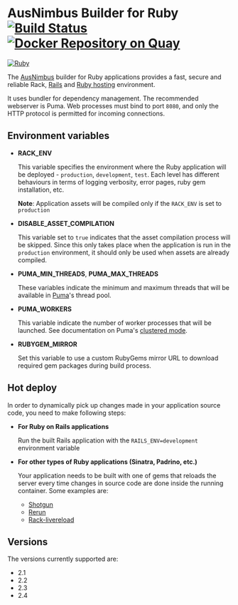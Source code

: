 # AusNimbus Builder for Ruby  [![Build Status](https://travis-ci.org/ausnimbus/s2i-ruby.svg?branch=master)](https://travis-ci.org/ausnimbus/s2i-ruby) [![Docker Repository on Quay](https://quay.io/repository/ausnimbus/s2i-ruby/status "Docker Repository on Quay")](https://quay.io/repository/ausnimbus/s2i-ruby)

[![Ruby](https://user-images.githubusercontent.com/2239920/27285112-e0843ae8-553e-11e7-8f85-48a7ef36e002.jpg)](https://www.ausnimbus.com.au/)

The [AusNimbus](https://www.ausnimbus.com.au/) builder for Ruby applications provides a fast, secure and reliable Rack, [Rails](https://www.ausnimbus.com.au/apps/rails-hosting/) and [Ruby hosting](https://www.ausnimbus.com.au/languages/ruby-hosting/) environment.

It uses bundler for dependency management. The recommended webserver is Puma. Web processes must bind to port `8080`,
and only the HTTP protocol is permitted for incoming connections.

## Environment variables

* **RACK_ENV**

    This variable specifies the environment where the Ruby application will be deployed - `production`, `development`, `test`.
    Each level has different behaviours in terms of logging verbosity, error pages, ruby gem installation, etc.

    **Note**: Application assets will be compiled only if the `RACK_ENV` is set to `production`

* **DISABLE_ASSET_COMPILATION**

    This variable set to `true` indicates that the asset compilation process will be skipped. Since this only takes place
    when the application is run in the `production` environment, it should only be used when assets are already compiled.

* **PUMA_MIN_THREADS**, **PUMA_MAX_THREADS**

    These variables indicate the minimum and maximum threads that will be available in [Puma](https://github.com/puma/puma)'s thread pool.

* **PUMA_WORKERS**

    This variable indicate the number of worker processes that will be launched. See documentation on Puma's [clustered mode](https://github.com/puma/puma#clustered-mode).

* **RUBYGEM_MIRROR**

    Set this variable to use a custom RubyGems mirror URL to download required gem packages during build process.

## Hot deploy

In order to dynamically pick up changes made in your application source code, you need to make following steps:

*  **For Ruby on Rails applications**

    Run the built Rails application with the `RAILS_ENV=development` environment variable

*  **For other types of Ruby applications (Sinatra, Padrino, etc.)**

    Your application needs to be built with one of gems that reloads the server every time changes in source code are done inside the running container. Some examples are:
    * [Shotgun](https://github.com/rtomayko/shotgun)
    * [Rerun](https://github.com/alexch/rerun)
    * [Rack-livereload](https://github.com/johnbintz/rack-livereload)


## Versions

The versions currently supported are:

- 2.1
- 2.2
- 2.3
- 2.4
